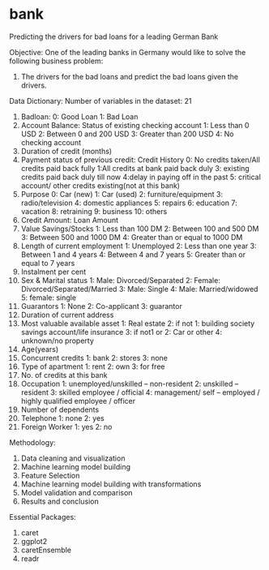 # bank
Predicting the drivers for bad loans for a leading German Bank 

Objective: One of the leading banks in Germany would like to solve the following business problem: 
1.	The drivers for the bad loans and predict the bad loans given the drivers. 

Data Dictionary: 
Number of variables in the dataset: 21
1.	Badloan: 
0: Good Loan
1: Bad Loan
2.	Account Balance: Status of existing checking account
1: Less than 0 USD
2: Between 0 and 200 USD
3: Greater than 200 USD
4: No checking account
3.	Duration of credit (months)
4.	Payment status of previous credit: Credit History
0: No credits taken/All credits paid back fully
1:All credits at bank paid back duly
3: existing credits paid back duly till now
4:delay in paying off in the past
5: critical account/ other credits existing(not at this bank)
5.	Purpose
0: Car (new)
1: Car (used)
2: furniture/equipment
3: radio/television
4: domestic appliances
5: repairs
6: education
7: vacation
8: retraining
9: business
10: others
6.	Credit Amount: Loan Amount
7.	Value Savings/Stocks
1: Less than 100 DM
2: Between 100 and 500 DM
3: Between 500 and 1000 DM
4: Greater than or equal to 1000 DM
8.	Length of current employment
1: Unemployed
2: Less than one year
3: Between 1 and 4 years
4: Between 4 and 7 years
5: Greater than or equal to 7 years
9.	Instalment per cent
10.	Sex & Marital status
1: Male: Divorced/Separated
2: Female: Divorced/Separated/Married
3: Male: Single
4: Male: Married/widowed 
5: female: single 
11.	Guarantors
1: None
2: Co-applicant
3: guarantor
12.	Duration of current address
13.	Most valuable available asset
1: Real estate
2: if not 1: building society savings account/life insurance
3: if not1 or 2: Car or other
4: unknown/no property
14.	Age(years)
15.	Concurrent credits
1: bank
2: stores
3: none
16.	Type of apartment
1: rent
2: own
3: for free
17.	No. of credits at this bank
18.	Occupation
1: unemployed/unskilled – non-resident
2: unskilled – resident
3: skilled employee / official
4: management/ self – employed / highly qualified employee / officer
19.	Number of dependents 
20.	Telephone
1: none
2: yes
21.	Foreign Worker 
1: yes
2: no


Methodology:

1.	 Data cleaning and visualization 
2.	Machine learning model building
3.	Feature Selection
4.	Machine learning model building with transformations
5.	Model validation and comparison 
6.	Results and conclusion

Essential Packages: 
1. caret
2. ggplot2
3. caretEnsemble
4. readr
